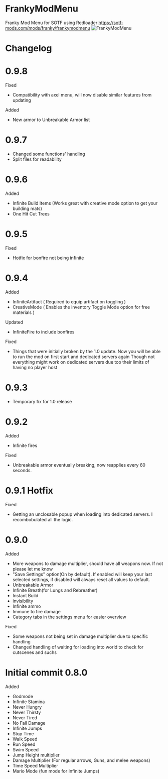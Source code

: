 # FrankyModMenu
Franky Mod Menu for SOTF using Redloader https://sotf-mods.com/mods/franky/frankymodmenu
![FrankyModMenu](https://i.imgur.com/bwGvYI1.png)

# Changelog

# 0.9.8

Fixed
- Compatibility with axel menu, will now disable similar features from updating

Added
- New armor to Unbreakable Armor list

# 0.9.7

- Changed some functions' handling
- Split files for readability

# 0.9.6
Added
- Infinite Build Items (Works great with creative mode option to get your building mats)
- One Hit Cut Trees

# 0.9.5
Fixed
- Hotfix for bonfire not being infinite

# 0.9.4
Added
- InfiniteArtifact ( Required to equip artifact on toggling )
- CreativeMode ( Enables the inventory Toggle Mode option for free materials )

Updated
- InfiniteFire to include bonfires

Fixed
- Things that were initially broken by the 1.0 update.
Now you will be able to run the mod on first start and dedicated servers again
Though not everything might work on dedicated servers due too their limits of having no player host

# 0.9.3
- Temporary fix for 1.0 release

# 0.9.2
Added
- Infinite fires

Fixed
- Unbreakable armor eventually breaking, now reapplies every 60 seconds.


# 0.9.1 Hotfix
Fixed
- Getting an unclosable popup when loading into dedicated servers. I recombobulated all the logic.
  
# 0.9.0
Added
- More weapons to damage multiplier, should have all weapons now. If not please let me know
- "Save Settings" option(On by default). If enabled will keep your last selected settings, if disabled will always reset all values to default.
- Unbreakable Armor
- Infinite Breath(for Lungs and Rebreather)
- Instant Build
- invisibility
- Infinite ammo
- Immune to fire damage
- Category tabs in the settings menu for easier overview

Fixed
- Some weapons not being set in damage multiplier due to specific handling
- Changed handling of waiting for loading into world to check for cutscenes and suchs


# Initial commit 0.8.0
Added
* Godmode
* Infinite Stamina
* Never Hungry
* Never Thirsty
* Never Tired
* No Fall Damage
* Infinite Jumps
* Stop Time
* Walk Speed
* Run Speed
* Swim Speed
* Jump Height multiplier
* Damage Multiplier (For regular arrows, Guns, and melee weapons)
* Time Speed Multiplier
* Mario Mode (fun mode for Infinite Jumps)
